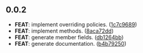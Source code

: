 ## 0.0.2

 - **FEAT**: implement overriding policies. ([1c7c9689](https://github.com/benthillerkus/virtual_statics/commit/1c7c968951a85520ccb5e595637fc271b650a583))
 - **FEAT**: implement methods. ([8aca72dd](https://github.com/benthillerkus/virtual_statics/commit/8aca72dd5b49624b793ec949c9978f2dc264175c))
 - **FEAT**: generate member fields. ([db1264bb](https://github.com/benthillerkus/virtual_statics/commit/db1264bbd0acd53f6a9aee117d5f6287c0a37eea))
 - **FEAT**: generate documentation. ([b4b79250](https://github.com/benthillerkus/virtual_statics/commit/b4b7925009e607a430663197606f18ff993153b5))

